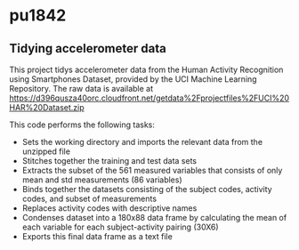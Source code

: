 # pu1842
## Tidying accelerometer data
This project tidys accelerometer data from the Human Activity Recognition using Smartphones Dataset,
provided by the UCI Machine Learning Repository.
The raw data is available at https://d396qusza40orc.cloudfront.net/getdata%2Fprojectfiles%2FUCI%20HAR%20Dataset.zip

This code performs the following tasks:
* Sets the working directory and imports the relevant data from the unzipped file
* Stitches together the training and test data sets
* Extracts the subset of the 561 measured variables that consists of only mean and std measurements (86 variables)
* Binds together the datasets consisting of the subject codes, activity codes, and subset of measurements
* Replaces activity codes with descriptive names
* Condenses dataset into a 180x88 data frame by calculating the mean of each variable for each subject-activity pairing (30X6)
* Exports this final data frame as a text file
